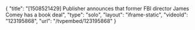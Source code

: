 {
    "title": "[1508521429] Publisher announces that former FBI director James Comey has a book deal",
    "type": "solo",
    "layout": "iframe-static",
    "videoId": "123195868",
    "url": "\/tvpembed\/123195868"
}